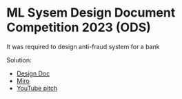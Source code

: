 # ML Sysem Design Document Competition 2023 (ODS)

It was required to design anti-fraud system for a bank

Solution:

- [Design Doc](https://www.notion.so/serart/ML-System-Design-Doc-Challenge-5eb4de8d75004fb4bb04e23d15e0ab6a?pvs=4)
- [Miro](https://miro.com/welcomeonboard/cDJOMEtDblNPT3RVSlBmakJ6YVpXMlFvR3c2OUVrVVdsNDNlQ3NURms1RDV2ZDAxSldTQlhIcm9Yc2pQU0h3cnwzMDc0NDU3MzQ4MzEzOTAyMTIyfDI=?share_link_id=364104788714)
- [YouTube pitch](https://www.youtube.com/live/UeTDHVZ3Ft0?feature=share&t=25503)